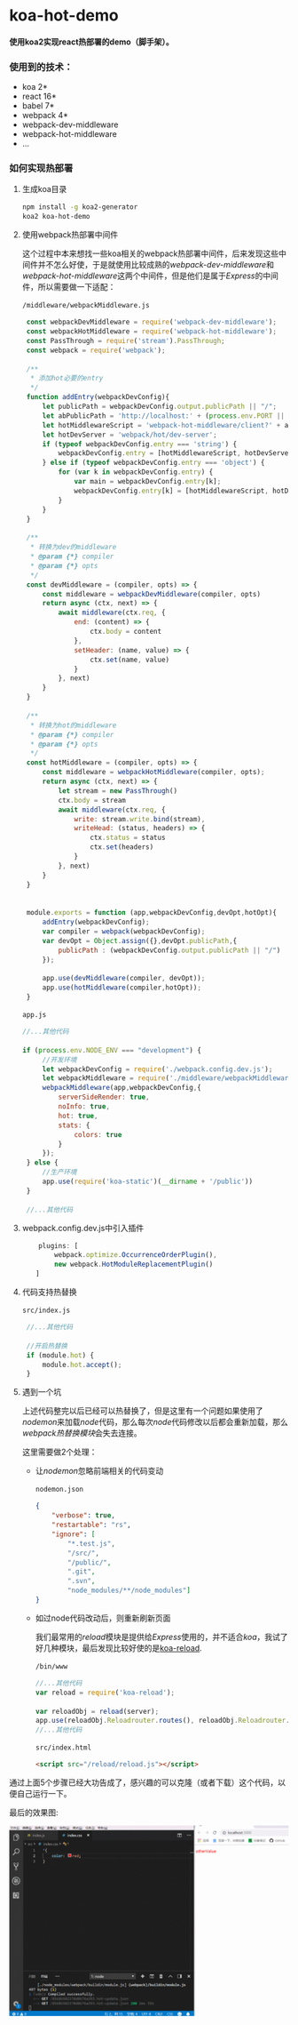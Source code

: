 # koa-hot-demo
#### 使用koa2实现react热部署的demo（脚手架）。

### 使用到的技术：
* koa 2*
* react 16*
* babel 7*
* webpack 4*
* webpack-dev-middleware
* webpack-hot-middleware
* ...

### 如何实现热部署
1. 生成koa目录
   ```sh
   npm install -g koa2-generator
   koa2 koa-hot-demo
   ```
2. 使用webpack热部署中间件
   
   这个过程中本来想找一些koa相关的webpack热部署中间件，后来发现这些中间件并不怎么好使，于是就使用比较成熟的*webpack-dev-middleware*和*webpack-hot-middleware*这两个中间件，但是他们是属于*Express*的中间件，所以需要做一下适配：

   `/middleware/webpackMiddleware.js`
   ```JavaScript
    const webpackDevMiddleware = require('webpack-dev-middleware');
    const webpackHotMiddleware = require('webpack-hot-middleware');
    const PassThrough = require('stream').PassThrough;
    const webpack = require('webpack');

    /**
     * 添加hot必要的entry
     */
    function addEntry(webpackDevConfig){
        let publicPath = webpackDevConfig.output.publicPath || "/";
        let abPublicPath = 'http://localhost:' + (process.env.PORT || 3000 ) + publicPath;
        let hotMiddlewareScript = 'webpack-hot-middleware/client?' + abPublicPath;
        let hotDevServer = 'webpack/hot/dev-server';
        if (typeof webpackDevConfig.entry === 'string') {
            webpackDevConfig.entry = [hotMiddlewareScript, hotDevServer, webpackDevConfig.entry];
        } else if (typeof webpackDevConfig.entry === 'object') {
            for (var k in webpackDevConfig.entry) {
                var main = webpackDevConfig.entry[k];
                webpackDevConfig.entry[k] = [hotMiddlewareScript, hotDevServer].concat(main)
            }
        }
    }

    /**
     * 转换为dev的middleware
     * @param {*} compiler 
     * @param {*} opts 
     */
    const devMiddleware = (compiler, opts) => {
        const middleware = webpackDevMiddleware(compiler, opts)
        return async (ctx, next) => {
            await middleware(ctx.req, {
                end: (content) => {
                    ctx.body = content
                },
                setHeader: (name, value) => {
                    ctx.set(name, value)
                }
            }, next)
        }
    }

    /**
     * 转换为hot的middleware
     * @param {*} compiler 
     * @param {*} opts 
     */
    const hotMiddleware = (compiler, opts) => {
        const middleware = webpackHotMiddleware(compiler, opts);
        return async (ctx, next) => {
            let stream = new PassThrough()
            ctx.body = stream
            await middleware(ctx.req, {
                write: stream.write.bind(stream),
                writeHead: (status, headers) => {
                    ctx.status = status
                    ctx.set(headers)
                }
            }, next)
        }
    }


    module.exports = function (app,webpackDevConfig,devOpt,hotOpt){
        addEntry(webpackDevConfig);
        var compiler = webpack(webpackDevConfig);
        var devOpt = Object.assign({},devOpt.publicPath,{
            publicPath : (webpackDevConfig.output.publicPath || "/")
        });
        
        app.use(devMiddleware(compiler, devOpt));
        app.use(hotMiddleware(compiler,hotOpt));
    }
   ```

   `app.js`
   ```JavaScript
   //...其他代码

   if (process.env.NODE_ENV === "development") {
        //开发环境
        let webpackDevConfig = require('./webpack.config.dev.js');
        let webpackMiddleware = require('./middleware/webpackMiddleware.js');
        webpackMiddleware(app,webpackDevConfig,{
            serverSideRender: true,
            noInfo: true,
            hot: true,
            stats: {
                colors: true
            }
        });
    } else {
        //生产环境
        app.use(require('koa-static')(__dirname + '/public'))
    }

    //...其他代码
   ```

3. webpack.config.dev.js中引入插件
   
    ```JavaScript
        plugins: [
            webpack.optimize.OccurrenceOrderPlugin(),
            new webpack.HotModuleReplacementPlugin()
    　　]
    ```

4. 代码支持热替换
   
   `src/index.js`
   ```JavaScript
    //...其他代码

    //开启热替换
    if (module.hot) {
        module.hot.accept();
    }
   ```

5. 遇到一个坑
   
    上述代码整完以后已经可以热替换了，但是这里有一个问题如果使用了*nodemon*来加载*node*代码，那么每次*node*代码修改以后都会重新加载，那么*webpack热替换模块*会失去连接。

    这里需要做2个处理：

    * 让*nodemon*忽略前端相关的代码变动
  
        `nodemon.json`

        ```JSON
        {
            "verbose": true,
            "restartable": "rs",
            "ignore": [
                "*.test.js", 
                "/src/",
                "/public/",
                ".git",
                ".svn",
                "node_modules/**/node_modules"]
        }
        ```

    * 如过node代码改动后，则重新刷新页面
  
        我们最常用的*reload*模块是提供给*Express*使用的，并不适合*koa*，我试了好几种模块，最后发现比较好使的是[koa-reload](https://github.com/ZhangYunP/koa-reload "查看koa-reload").

        `/bin/www`
        ```JavaScript
        //...其他代码
        var reload = require('koa-reload');

        var reloadObj = reload(server);
        app.use(reloadObj.Reloadrouter.routes(), reloadObj.Reloadrouter.allowedMethods());
        //...其他代码
        ```

        `src/index.html`
        ```HTML
        <script src="/reload/reload.js"></script>
        ```

通过上面5个步骤已经大功告成了，感兴趣的可以克隆（或者下载）这个代码，以便自己运行一下。

最后的效果图:

![预览](./preview.gif '最终效果')
